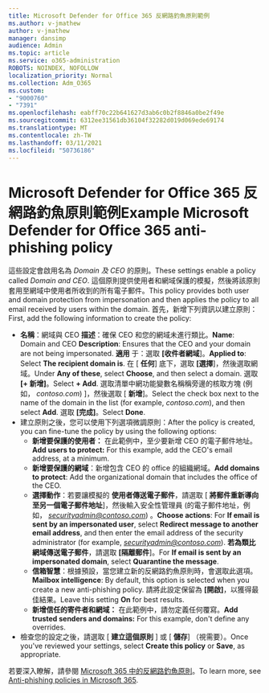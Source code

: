 ```yaml
---
title: Microsoft Defender for Office 365 反網路釣魚原則範例
ms.author: v-jmathew
author: v-jmathew
manager: dansimp
audience: Admin
ms.topic: article
ms.service: o365-administration
ROBOTS: NOINDEX, NOFOLLOW
localization_priority: Normal
ms.collection: Adm_O365
ms.custom:
- "9000760"
- "7391"
ms.openlocfilehash: eabff70c22b641627d3ab6c0b2f8846a0be2f49e
ms.sourcegitcommit: 6312ee31561db36104f32282d019d069ede69174
ms.translationtype: MT
ms.contentlocale: zh-TW
ms.lasthandoff: 03/11/2021
ms.locfileid: "50736186"
---
```

# <a name="example-microsoft-defender-for-office-365-anti-phishing-policy"></a><span data-ttu-id="e5f49-102">Microsoft Defender for Office 365 反網路釣魚原則範例</span><span class="sxs-lookup"><span data-stu-id="e5f49-102">Example Microsoft Defender for Office 365 anti-phishing policy</span></span>

<span data-ttu-id="e5f49-103">這些設定會啟用名為 *Domain 及 CEO* 的原則。</span><span class="sxs-lookup"><span data-stu-id="e5f49-103">These settings enable a policy called *Domain and CEO*.</span></span> <span data-ttu-id="e5f49-104">這個原則提供使用者和網域保護的模擬，然後將該原則套用至網域中使用者所收到的所有電子郵件。</span><span class="sxs-lookup"><span data-stu-id="e5f49-104">This policy provides both user and domain protection from impersonation and then applies the policy to all email received by users within the domain.</span></span> <span data-ttu-id="e5f49-105">首先，新增下列資訊以建立原則：</span><span class="sxs-lookup"><span data-stu-id="e5f49-105">First, add the following information to create the policy:</span></span>

- <span data-ttu-id="e5f49-106">**名稱**：網域與 CEO **描述**：確保 CEO 和您的網域未進行類比。</span><span class="sxs-lookup"><span data-stu-id="e5f49-106">**Name**: Domain and CEO **Description**: Ensures that the CEO and your domain are not being impersonated.</span></span>
  <span data-ttu-id="e5f49-107">**適用** 于：選取 **[收件者網域**]。</span><span class="sxs-lookup"><span data-stu-id="e5f49-107">**Applied to**: Select **The recipient domain is**.</span></span> <span data-ttu-id="e5f49-108">在 [ **任何**] 底下，選取 **[選擇**]，然後選取網域。</span><span class="sxs-lookup"><span data-stu-id="e5f49-108">Under **Any of these**, select **Choose**, and then select a domain.</span></span> <span data-ttu-id="e5f49-109">選取 **[+ 新增]**。</span><span class="sxs-lookup"><span data-stu-id="e5f49-109">Select **+ Add**.</span></span> <span data-ttu-id="e5f49-110">選取清單中網功能變數名稱稱旁邊的核取方塊 (例如， *contoso.com*) ]，然後選取 [ **新增**]。</span><span class="sxs-lookup"><span data-stu-id="e5f49-110">Select the check box next to the name of the domain in the list (for example, *contoso.com*), and then select **Add**.</span></span> <span data-ttu-id="e5f49-111">選取 **[完成]**。</span><span class="sxs-lookup"><span data-stu-id="e5f49-111">Select **Done**.</span></span>
- <span data-ttu-id="e5f49-112">建立原則之後，您可以使用下列選項微調原則：</span><span class="sxs-lookup"><span data-stu-id="e5f49-112">After the policy is created, you can fine-tune the policy by using the following options:</span></span>
  - <span data-ttu-id="e5f49-113">**新增要保護的使用者：** 在此範例中，至少要新增 CEO 的電子郵件地址。</span><span class="sxs-lookup"><span data-stu-id="e5f49-113">**Add users to protect:** For this example, add the CEO's email address, at a minimum.</span></span>
  - <span data-ttu-id="e5f49-114">**新增要保護的網域**：新增包含 CEO 的 office 的組織網域。</span><span class="sxs-lookup"><span data-stu-id="e5f49-114">**Add domains to protect**: Add the organizational domain that includes the office of the CEO.</span></span>
  - <span data-ttu-id="e5f49-115">**選擇動作**：若要讓模擬的 **使用者傳送電子郵件**，請選取 [ **將郵件重新導向至另一個電子郵件地址**]，然後輸入安全性管理員 (的電子郵件地址，例如， *securityadmin@contoso.com*) 。</span><span class="sxs-lookup"><span data-stu-id="e5f49-115">**Choose actions**: For **If email is sent by an impersonated user**, select **Redirect message to another email address**, and then enter the email address of the security administrator (for example, *securityadmin@contoso.com*).</span></span> <span data-ttu-id="e5f49-116">**若為類比網域傳送電子郵件**，請選取 **[隔離郵件**]。</span><span class="sxs-lookup"><span data-stu-id="e5f49-116">For **If email is sent by an impersonated domain**, select **Quarantine the message**.</span></span>
  - <span data-ttu-id="e5f49-117">**信箱智慧**：根據預設，當您建立新的反網路釣魚原則時，會選取此選項。</span><span class="sxs-lookup"><span data-stu-id="e5f49-117">**Mailbox intelligence**: By default, this option is selected when you create a new anti-phishing policy.</span></span> <span data-ttu-id="e5f49-118">請將此設定保留為 **[開啟]**，以獲得最佳結果。</span><span class="sxs-lookup"><span data-stu-id="e5f49-118">Leave this setting **On** for best results.</span></span>
  - <span data-ttu-id="e5f49-119">**新增信任的寄件者和網域：** 在此範例中，請勿定義任何覆寫。</span><span class="sxs-lookup"><span data-stu-id="e5f49-119">**Add trusted senders and domains:** For this example, don't define any overrides.</span></span>
- <span data-ttu-id="e5f49-120">檢查您的設定之後，請選取 [ **建立這個原則** ] 或 [ **儲存**] （視需要）。</span><span class="sxs-lookup"><span data-stu-id="e5f49-120">Once you've reviewed your settings, select **Create this policy** or **Save**, as appropriate.</span></span>

<span data-ttu-id="e5f49-121">若要深入瞭解，請參閱 [Microsoft 365 中的反網路釣魚原則](https://go.microsoft.com/fwlink/?linkid=2092235)。</span><span class="sxs-lookup"><span data-stu-id="e5f49-121">To learn more, see [Anti-phishing policies in Microsoft 365](https://go.microsoft.com/fwlink/?linkid=2092235).</span></span>
